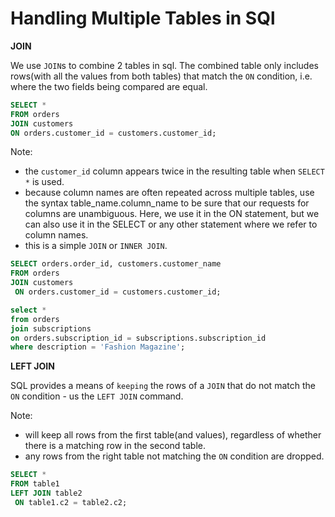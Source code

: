 # Handling Multiple Tables in SQl

**JOIN**

We use `JOIN`s to combine 2 tables in sql.
The combined table only includes rows(with all the values from both tables) that match the `ON` condition, i.e. where the two fields being compared are equal.

```sql
SELECT *
FROM orders
JOIN customers
ON orders.customer_id = customers.customer_id;
```

Note:

- the `customer_id` column appears twice in the resulting table when `SELECT *` is used.
- because column names are often repeated across multiple tables, use the syntax table_name.column_name to be sure that our requests for columns are unambiguous. Here, we use it in the ON statement, but we can also use it in the SELECT or any other statement where we refer to column names.
- this is a simple `JOIN` or `INNER JOIN`.

```sql
SELECT orders.order_id, customers.customer_name
FROM orders
JOIN customers
 ON orders.customer_id = customers.customer_id;
```

```sql
select *
from orders
join subscriptions
on orders.subscription_id = subscriptions.subscription_id
where description = 'Fashion Magazine';
```

**LEFT JOIN**

SQL provides a means of `keeping` the rows of a `JOIN` that do not match the `ON` condition - us the `LEFT JOIN` command.

Note:

- will keep all rows from the first table(and values), regardless of whether there is a matching row in the second table.
- any rows from the right table not matching the `ON` condition are dropped.

```sql
SELECT *
FROM table1
LEFT JOIN table2
 ON table1.c2 = table2.c2;
```
